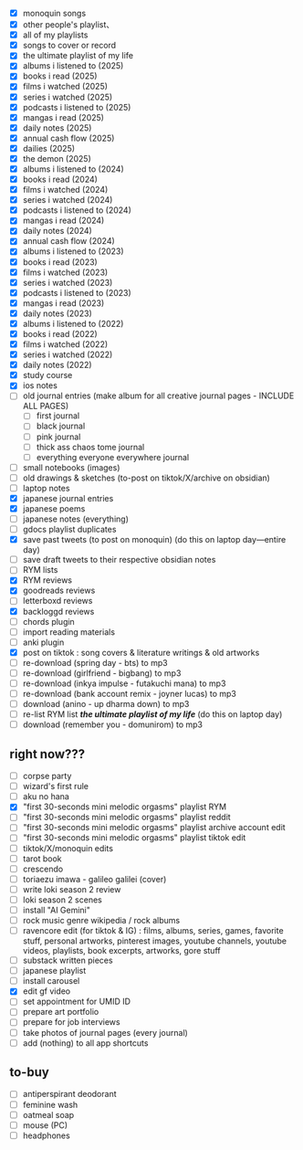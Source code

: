 - [x] monoquin songs
- [x] other people's playlist、
- [x] all of my playlists
- [x] songs to cover or record
- [x] the ultimate playlist of my life
- [x] albums i listened to (2025)
- [x] books i read (2025)
- [x] films i watched (2025)
- [x] series i watched (2025)
- [x] podcasts i listened to (2025)
- [x] mangas i read (2025)
- [x] daily notes (2025)
- [x] annual cash flow (2025)
- [x] dailies (2025)
- [x] the demon (2025)
- [x] albums i listened to (2024)
- [x] books i read (2024)
- [x] films i watched (2024)
- [x] series i watched (2024)
- [x] podcasts i listened to (2024)
- [x] mangas i read (2024)
- [x] daily notes (2024)
- [x] annual cash flow (2024)
- [x] albums i listened to (2023)
- [x] books i read (2023)
- [x] films i watched (2023)
- [x] series i watched (2023)
- [x] podcasts i listened to (2023)
- [x] mangas i read (2023)
- [x] daily notes (2023)
- [x] albums i listened to (2022)
- [x] books i read (2022)
- [x] films i watched (2022)
- [x] series i watched (2022)
- [x] daily notes (2022)
- [x] study course
- [x] ios notes
- [ ] old journal entries (make album for all creative journal pages - INCLUDE ALL PAGES)
	- [ ] first journal
	- [ ] black journal
	- [ ] pink journal
	- [ ] thick ass chaos tome journal
	- [ ] everything everyone everywhere journal
- [ ] small notebooks (images)
- [ ] old drawings & sketches (to-post on tiktok/X/archive on obsidian)
- [ ] laptop notes
- [x] japanese journal entries
- [x] japanese poems
- [ ] japanese notes (everything)
- [ ] gdocs playlist duplicates  
- [x] save past tweets (to post on monoquin) (do this on laptop day—entire day)
- [ ] save draft tweets to their respective obsidian notes
- [ ] RYM lists
- [x] RYM reviews
- [x] goodreads reviews
- [ ] letterboxd reviews
- [x] backloggd reviews
- [ ] chords plugin
- [ ] import reading materials
- [ ] anki plugin
- [x] post on tiktok : song covers & literature writings & old artworks
- [ ] re-download (spring day - bts) to mp3
- [ ] re-download (girlfriend - bigbang) to mp3
- [ ] re-download (inkya impulse - futakuchi mana) to mp3
- [ ] re-download (bank account remix - joyner lucas) to mp3
- [ ] download (anino - up dharma down) to mp3
- [ ] re-list RYM list ***the ultimate playlist of my life*** (do this on laptop day)
- [ ] download (remember you - domunirom) to mp3

## right now???
- [ ] corpse party
- [ ] wizard's first rule
- [ ] aku no hana
- [x] "first 30-seconds mini melodic orgasms" playlist RYM
- [ ] "first 30-seconds mini melodic orgasms" playlist reddit
- [ ] "first 30-seconds mini melodic orgasms" playlist archive account edit
- [ ] "first 30-seconds mini melodic orgasms" playlist tiktok edit
- [ ] tiktok/X/monoquin edits
- [ ] tarot book
- [ ] crescendo
- [ ] toriaezu imawa - galileo galilei (cover)
- [ ] write loki season 2 review
- [ ] loki season 2 scenes
- [ ] install "AI Gemini"
- [ ] rock music genre wikipedia / rock albums
- [ ] ravencore edit (for tiktok & IG) : films, albums, series, games, favorite stuff, personal artworks, pinterest images, youtube channels, youtube videos, playlists, book excerpts, artworks, gore stuff
- [ ] substack written pieces
- [ ] japanese playlist
- [ ] install carousel
- [x] edit gf video
- [ ] set appointment for UMID ID
- [ ] prepare art portfolio
- [ ] prepare for job interviews
- [ ] take photos of journal pages (every journal)
- [ ] add (nothing) to all app shortcuts
## to-buy
- [ ] antiperspirant deodorant
- [ ] feminine wash
- [ ] oatmeal soap
- [ ] mouse (PC)
- [ ] headphones